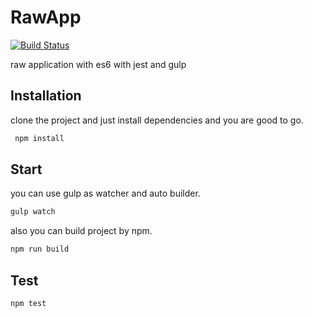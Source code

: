 # RawApp
[![Build Status](https://travis-ci.org/alireza-mh/RawApp.svg?branch=master)](https://travis-ci.org/alireza-mh/RawApp)

raw application with es6 with jest and gulp
## Installation
clone the project and just install dependencies and you are good to go.
```sh
 npm install
```
## Start
you can use gulp as watcher and auto builder.
```sh
gulp watch
```
also you can build project by npm.
```sh
npm run build
```
## Test
```sh
npm test
```

